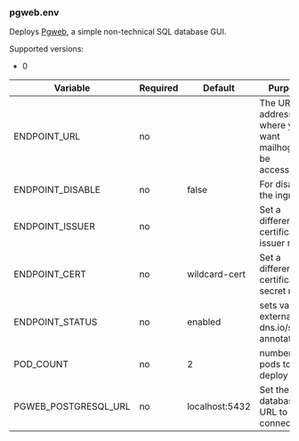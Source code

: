 
### pgweb.env

Deploys [Pgweb](https://github.com/sosedoff/pgweb), a simple non-technical SQL database GUI.

Supported versions:
- 0

| Variable              | Required | Default        | Purpose  |
| --------------------- | -------- | -------------- | -------- |
| ENDPOINT_URL          | no       |                | The URL address where you want mailhog to be accessible |
| ENDPOINT_DISABLE      | no       | false          | For disabling the ingress |
| ENDPOINT_ISSUER       | no       |                | Set a different certificate issuer name |
| ENDPOINT_CERT         | no       | wildcard-cert  | Set a different certificate secret name |
| ENDPOINT_STATUS       | no       | enabled        | sets value of external-dns.io/status annotation |
| POD_COUNT             | no       | 2              | number of pods to deploy |
| PGWEB_POSTGRESQL_URL  | no       | localhost:5432 | Set the database URL to connect to |
